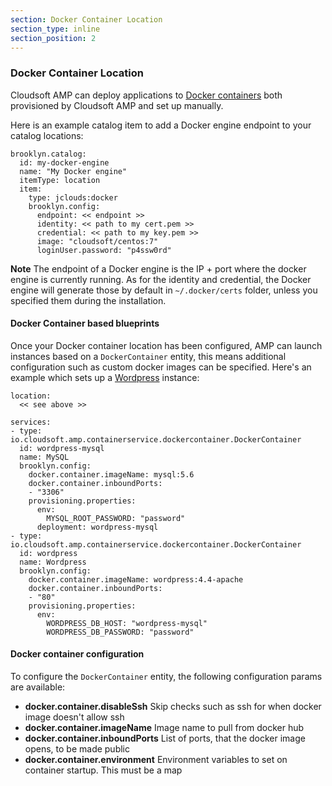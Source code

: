 ```yaml
---
section: Docker Container Location
section_type: inline
section_position: 2
---
```


### Docker Container Location

Cloudsoft AMP can deploy applications to [Docker containers](https://www.docker.com/products/docker-engine) both provisioned by Cloudsoft AMP and set up manually.

Here is an example catalog item to add a Docker engine endpoint to your catalog locations:

    brooklyn.catalog:
      id: my-docker-engine
      name: "My Docker engine"
      itemType: location
      item:
        type: jclouds:docker
        brooklyn.config:
          endpoint: << endpoint >>
          identity: << path to my cert.pem >>
          credential: << path to my key.pem >>
          image: "cloudsoft/centos:7"
          loginUser.password: "p4ssw0rd"

**Note** The endpoint of a Docker engine is the IP + port where the docker engine is currently running. As for the identity and credential, the Docker engine will generate those by default in `~/.docker/certs` folder, unless you specified them during the installation.

#### Docker Container based blueprints

Once your Docker container location has been configured, AMP can launch instances based on a `DockerContainer` entity, this means additional configuration such as custom docker images can be specified. Here's an example which sets up a [Wordpress](https://wordpress.org/) instance:

    location:
      << see above >>

    services:
    - type: io.cloudsoft.amp.containerservice.dockercontainer.DockerContainer
      id: wordpress-mysql
      name: MySQL
      brooklyn.config:
        docker.container.imageName: mysql:5.6
        docker.container.inboundPorts:
        - "3306"
        provisioning.properties:
          env:
            MYSQL_ROOT_PASSWORD: "password"
          deployment: wordpress-mysql
    - type: io.cloudsoft.amp.containerservice.dockercontainer.DockerContainer
      id: wordpress
      name: Wordpress
      brooklyn.config:
        docker.container.imageName: wordpress:4.4-apache
        docker.container.inboundPorts:
        - "80"
        provisioning.properties:
          env:
            WORDPRESS_DB_HOST: "wordpress-mysql"
            WORDPRESS_DB_PASSWORD: "password"

#### Docker container configuration

To configure the `DockerContainer` entity, the following configuration params are available:

- **docker.container.disableSsh** Skip checks such as ssh for when docker image doesn't allow ssh
- **docker.container.imageName** Image name to pull from docker hub
- **docker.container.inboundPorts** List of ports, that the docker image opens, to be made public
- **docker.container.environment** Environment variables to set on container startup. This must be a map
